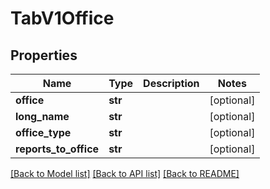 # TabV1Office

## Properties
Name | Type | Description | Notes
------------ | ------------- | ------------- | -------------
**office** | **str** |  | [optional] 
**long_name** | **str** |  | [optional] 
**office_type** | **str** |  | [optional] 
**reports_to_office** | **str** |  | [optional] 

[[Back to Model list]](../README.md#documentation-for-models) [[Back to API list]](../README.md#documentation-for-api-endpoints) [[Back to README]](../README.md)

